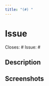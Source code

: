 ```yaml
---
title: "(#) "
---
```


# Issue #

<!-- Choice how to resolve issue -->
Closes: #
Issue: #

## Description
<!-- Document the PR changes here. 📝 -->

## Screenshots
<!-- For visual changes, please include screenshots. 🖼 -->
